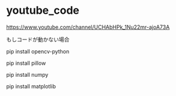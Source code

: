 # youtube_code

https://www.youtube.com/channel/UCHAbHPk_1Nu22mr-ajoA73A

もしコードが動かない場合

pip install opencv-python

pip install pillow

pip install numpy

pip install matplotlib
